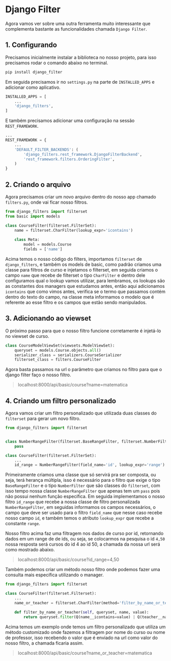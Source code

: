# Django Filter

Agora vamos ver sobre uma outra ferramenta muito interessante que complementa bastante as funcionalidades chamada `Django Filter`.

## 1. Configurando

Precisamos inicialmente instalar a biblioteca no nosso projeto, para isso precisamos rodar o comando abaixo no terminal.

```sh
pip install django_filter
```
Em seguida precisamos ir no `settings.py` na parte de `INSTALLED_APPS` e adicionar como aplicativo.

```py
INSTALLED_APPS = [
    ...
    'django_filters',
]
```
E também precisamos adicionar uma configuração na sessão `REST_FRAMEWORK`.

```py
...
REST_FRAMEWORK = {
    ...
    'DEFAULT_FILTER_BACKENDS': (
        'django_filters.rest_framework.DjangoFilterBackend',
        'rest_framework.filters.OrderingFilter',
    )
}
```

## 2. Criando o arquivo

Agora precisamos criar um novo arquivo dentro do nosso app chamado `filters.py`, onde vai ficar nosso filtros.

```py
from django_filters import filterset
from basic import models

class CourseFilter(filterset.FilterSet):
    name = filterset.CharFilter(lookup_expr='icontains')
    
    class Meta:
        model = models.Course
        fields = ['name']
```
Acima temos o nosso código do filters, importamos `filterset` de `django_filters`, e também os models de basic, como padrão criamos uma classe para filtros de curso e injetamos o filterset, em seguida criamos o campo `name` que recebe de filterset o tipo `CharFilter` e dentro dele configuramos qual o lookup vamos utilizar, para lembramos, os lookups são as constantes dos managers que estudamos antes, então aqui adicionamos `icontains` que como vimos antes, verifica se o termo que passamos contém dentro do texto do campo, na classe meta informamos o modelo que é referente ao esse filtro e os campos que estão sendo manipulados.

## 3. Adicionando ao viewset

O próximo passo para que o nosso filtro funcione corretamente é injetá-lo no viewset de curso.

```py
class CourseModelViewSet(viewsets.ModelViewSet):
    queryset = models.Course.objects.all()
    serializer_class = serializers.CourseSerializer
    filterset_class = filters.CourseFilter
```
Agora basta passamos na url o parâmetro que criamos no filtro para que o django filter faço o nosso filtro.

> localhost:8000/api/basic/course?name=matematica


## 4. Criando um filtro personalizado

Agora vamos criar um filtro personalizado que utilizada duas classes do `filterset` para gerar um novo filtro.

```py
from django_filters import filterset


class NumberRangeFilter(filterset.BaseRangeFilter, filterset.NumberFilter):
    pass

class CourseFilter(filterset.FilterSet):
    ...
    id_range = NumberRangeFilter(field_name='id', lookup_expr='range')
```
Primeiramente criamos uma classe que só servirá pra ser composta, ou seja, terá herança múltipla, isso é necessário para o filtro que exige o tipo `BaseRangeFilter` e o tipo `NumberFilter` que são classes do `filterset`, com isso tempo nossa classe `NumberRangeFilter` que apenas tem um `pass` pois não possui nenhum função específica.
Em seguida implementamos o nosso filtro `id_range` que recebe a nossa classe de filtro personalizada `NumberRangeFilter`, em seguidas informamos os campos necessários, o campo que deve ser usado para o filtro `field_name` que nesse caso recebe nosso campo `id`, e também temos o atributo `lookup_expr` que recebe a constante `range`.

Nosso filtro acima faz uma filtragem nos dados de curso por id, retornando dados em um range de de ids, ou seja, se colocarmos na pesquisa o id `4,50` nossa resposta será cursos do id 4 ao id 50, a chamada da nossa url será como mostrado abaixo.

> localhost:8000/api/basic/course?id_range=4,50

Também podemos criar um método nosso filtro onde podemos fazer uma consulta mais específica utilizando o manager.

```py
from django_filters import filterset

class CourseFilter(filterset.Filterset):
    ...
    name_or_teacher = filterset.CharFilter(method='filter_by_name_or_teacher')

    def filter_by_name_or_teacher(self, queryset, name, value):
        return queryset.filter(Q(name__icontains=value) | Q(teacher__name__icontains=value))
```
Acima temos um exemplo onde temos um filtro personalizado que utiliza um método customizado onde fazemos a filtragem por nome do curso ou nome de professor, isso recebendo o valor que é enviado na url como valor do nosso filtro, a chamada ficaria assim.

> localhost:8000/api/basic/course?name_or_teacher=matematica
